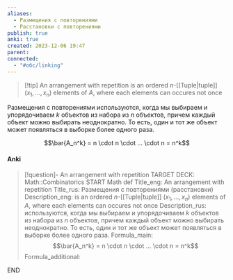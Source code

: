 ```yaml
---
aliases:
  - Размещения с повторениями
  - Расстановки с повторениями
publish: true
anki: true
created: 2023-12-06 19:47
parent: 
connected:
  - "#обс/linking"
---
```


> [!tip] An arrangement with repetition
 is an ordered ${} n$-[[Tuple|tuple]] $(x_1,..., x_n) {}$ elements of $A {}$, where each elements can occures not once
 
Размещения с повторениями используются, когда мы выбираем и упорядочиваем $k {}$ объектов из набора из $n$ объектов, причем каждый объект можно выбирать неоднократно. То есть, один и тот же объект может появляться в выборке более одного раза.

$$\bar{A_n^k} = n \cdot n \cdot ... \cdot n = n^k$$


#### Anki
> [!question]- An arrangement with repetition
TARGET DECK: Math::Combinatorics
START
Math def
Title_eng: An arrangement with repetition
Title_rus: Размещения с повторениями (расстановки)
Description_eng: is an ordered ${} n$-[[Tuple|tuple]] $(x_1,..., x_n) {}$ elements of $A {}$, where each elements can occures not once
Description_rus: используются, когда мы выбираем и упорядочиваем $k {}$ объектов из набора из $n$ объектов, причем каждый объект можно выбирать неоднократно. То есть, один и тот же объект может появляться в выборке более одного раза.
Formula_main: $$\bar{A_n^k} = n \cdot n \cdot ... \cdot n = n^k$$
Formula_additional:
<!--ID: 1705261015599-->
END













